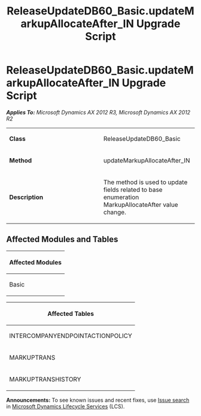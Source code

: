 ﻿---
title: ReleaseUpdateDB60_Basic.updateMarkupAllocateAfter_IN Upgrade Script
TOCTitle: ReleaseUpdateDB60_Basic.updateMarkupAllocateAfter_IN Upgrade Script
ms:assetid: 624f81c7-d5bc-a6ff-3450-111cc585b7eb
ms:mtpsurl: https://msdn.microsoft.com/en-us/library/JJ719101(v=AX.60)
ms:contentKeyID: 49708641
ms.date: 05/18/2015
mtps_version: v=AX.60
---

# ReleaseUpdateDB60\_Basic.updateMarkupAllocateAfter\_IN Upgrade Script 


_**Applies To:** Microsoft Dynamics AX 2012 R3, Microsoft Dynamics AX 2012 R2_

<table>
<colgroup>
<col style="width: 50%" />
<col style="width: 50%" />
</colgroup>
<tbody>
<tr class="odd">
<td><p><strong>Class</strong></p></td>
<td><p>ReleaseUpdateDB60_Basic</p></td>
</tr>
<tr class="even">
<td><p><strong>Method</strong></p></td>
<td><p>updateMarkupAllocateAfter_IN</p></td>
</tr>
<tr class="odd">
<td><p><strong>Description</strong></p></td>
<td><p>The method is used to update fields related to base enumeration MarkupAllocateAfter value change.</p></td>
</tr>
</tbody>
</table>


## Affected Modules and Tables

<table>
<colgroup>
<col style="width: 100%" />
</colgroup>
<thead>
<tr class="header">
<th><p>Affected Modules</p></th>
</tr>
</thead>
<tbody>
<tr class="odd">
<td><p>Basic</p></td>
</tr>
</tbody>
</table>


<table>
<colgroup>
<col style="width: 100%" />
</colgroup>
<thead>
<tr class="header">
<th><p>Affected Tables</p></th>
</tr>
</thead>
<tbody>
<tr class="odd">
<td><p>INTERCOMPANYENDPOINTACTIONPOLICY</p></td>
</tr>
<tr class="even">
<td><p>MARKUPTRANS</p></td>
</tr>
<tr class="odd">
<td><p>MARKUPTRANSHISTORY</p></td>
</tr>
</tbody>
</table>

  
**Announcements:** To see known issues and recent fixes, use [Issue search](http://go.microsoft.com/fwlink/?linkid=389258) in [Microsoft Dynamics Lifecycle Services](http://go.microsoft.com/fwlink/?linkid=306505) (LCS).

